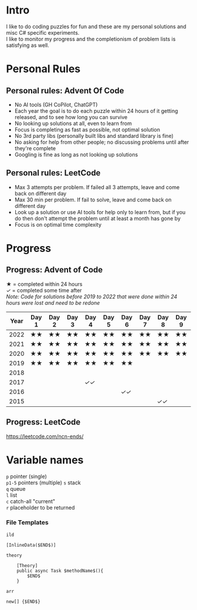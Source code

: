 # Intro

I like to do coding puzzles for fun and these are my personal solutions and misc C# specific experiments.   
I like to monitor my progress and the completionism of problem lists is satisfying as well.  

# Personal Rules

## Personal rules: Advent Of Code
- No AI tools (GH CoPilot, ChatGPT)
- Each year the goal is to do each puzzle within 24 hours of it getting released, and to see how long you can survive
- No looking up solutions at all, even to learn from
- Focus is completing as fast as possible, not optimal solution
- No 3rd party libs (personally built libs and standard library is fine)
- No asking for help from other people; no discussing problems until after they're complete
- Googling is fine as long as not looking up solutions

## Personal rules: LeetCode
- Max 3 attempts per problem. If failed all 3 attempts, leave and come back on different day
- Max 30 min per problem. If fail to solve, leave and come back on different day
- Look up a solution or use AI tools for help only to learn from, but if you do then don't attempt the problem until at least a month has gone by
- Focus is on optimal time complexity

# Progress

## Progress: Advent of Code

**★**  = completed within 24 hours  
*✓* = completed some time after  
*Note: Code for solutions before 2019 to 2022 that were done within 24 hours were lost and need to be redone*

| Year | Day 1 | Day 2 | Day 3 | Day 4 | Day 5 | Day 6 | Day 7 | Day 8 | Day 9 | Day 10 | Day 11 | Day 12 | Day 13 | Day 14 | Day 15 | Day 16 | Day 17 | Day 18 | Day 19 | Day 20 | Day 21 | Day 22 | Day 23 | Day 24 | Day 25 |
|------|-------|-------|-------|------|------|------|-------|-----|-------|--------|-------|-------|--------|--------|--------|--------|--------|--------|--------|--------|--------|--------|--------|--------|--------|
| 2022 |   **★★**   |   **★★**    |   **★★**    |   **★★**  |    **★★**  | **★★** |  **★★**     |   **★★**  |   **★★**    |    **★★**    | **★★** | **★★** |    **★***✓*    |        |        |        |        |        |        |        |        |        |        |        |        |
| 2021 |   **★★**   |  **★★**     |   **★★**    |   **★★**  |   **★★**   | **★★** |   **★★**    |   **★★**  |     **★★**  |    **★★**    | **★★** | **★★** |     **★★**   |    **★★**    |   **★★**     |     **★***✓*   |        |        |        |        |        |        |        |        |        |
| 2020 |    **★★**    |    **★★**    |     **★★**   |      **★★** |     **★★**  | **★★** |     **★★**   |  **★★**    |    **★★**    |        |       |       |        |        |        |        |        |        |        |        |        |        |        |        |        |
| 2019 |    **★★**    |    **★★**    |     **★★**   |     **★★** |    **★★**   | **★★** |       |     |       |        |       |       |        |        |        |        |        |        |        |        |        |        |        |        |        |
| 2018 |       |       |       |      |      |      |       |     |       |        | *✓* |       |        |        |        |        |        |        |        |        |        |        |        |        |        |
| 2017 |       |       |       | *✓✓* |      |      |       |     |       |        |       | *✓✓*  |        |        |        |        |        |        |        |        |        |        |        |        |        |
| 2016 |       |       |       |      |      | *✓✓* |       |     |       |        |       |       |        |        |        |        |        |        |        |        |        |        |        |        |        |
| 2015 |   |   |   |   |  |      |       |   *✓✓*  |       |        |       |       |        |        |        |        |        |        |        |        |        |        |        |        |        |

## Progress: LeetCode

https://leetcode.com/ncn-ends/

# Variable names
`p` pointer (single)  
`p1-5` pointers (multiple)
`s` stack   
`q` queue  
`l` list  
`c` catch-all "current"  
`r` placeholder to be returned



### File Templates

`ild`  
```
[InlineData($END$)]
```  
  
`theory`
```
    [Theory]
    public async Task $methodName$(){
        $END$
    }
```

`arr`
```
new[] {$END$}
```